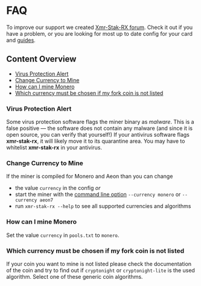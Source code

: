 # FAQ
To improve our support we created [Xmr-Stak-RX forum](https://www.reddit.com/r/XmrStak). Check it out if you have a problem, or you are looking for most up to date config for your card and [guides](https://www.reddit.com/r/XmrStak/wiki/index).


## Content Overview
* [Virus Protection Alert](#virus-protection-alert)
* [Change Currency to Mine](#change-currency-to-mine)
* [How can I mine Monero](#how-can-i-mine-monero)
* [Which currency must be chosen if my fork coin is not listed](#which-currency-must-be-chosen-if-my-fork-coin-is-not-listed)

### Virus Protection Alert
Some virus protection software flags the miner binary as *malware*. This is a false positive — the software does not contain any malware (and since it is open source, you can verify that yourself!)
If your antivirus software flags **xmr-stak-rx**, it will likely move it to its quarantine area. You may have to whitelist **xmr-stak-rx** in your antivirus.

### Change Currency to Mine
If the miner is compiled for Monero and Aeon than you can change
 - the value `currency` in the config *or*
 - start the miner with the [command line option](usage.md) `--currency monero` or `--currency aeon7`
 - run `xmr-stak-rx --help` to see all supported currencies and algorithms

### How can I mine Monero
Set the value `currency` in `pools.txt` to `monero`.

### Which currency must be chosen if my fork coin is not listed
If your coin you want to mine is not listed please check the documentation of the coin and try to find out if `cryptonight` or `cryptonight-lite` is the used algorithm.
Select one of these generic coin algorithms.

